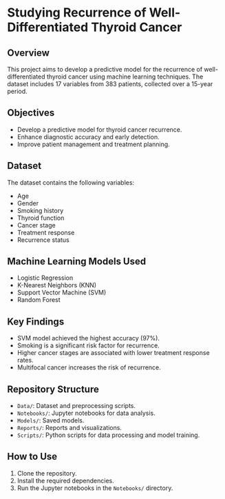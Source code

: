 # Studying Recurrence of Well-Differentiated Thyroid Cancer

## Overview
This project aims to develop a predictive model for the recurrence of well-differentiated thyroid cancer using machine learning techniques. The dataset includes 17 variables from 383 patients, collected over a 15-year period.

## Objectives
- Develop a predictive model for thyroid cancer recurrence.
- Enhance diagnostic accuracy and early detection.
- Improve patient management and treatment planning.

## Dataset
The dataset contains the following variables:
- Age
- Gender
- Smoking history
- Thyroid function
- Cancer stage
- Treatment response
- Recurrence status

## Machine Learning Models Used
- Logistic Regression
- K-Nearest Neighbors (KNN)
- Support Vector Machine (SVM)
- Random Forest

## Key Findings
- SVM model achieved the highest accuracy (97%).
- Smoking is a significant risk factor for recurrence.
- Higher cancer stages are associated with lower treatment response rates.
- Multifocal cancer increases the risk of recurrence.

## Repository Structure
- `Data/`: Dataset and preprocessing scripts.
- `Notebooks/`: Jupyter notebooks for data analysis.
- `Models/`: Saved models.
- `Reports/`: Reports and visualizations.
- `Scripts/`: Python scripts for data processing and model training.

## How to Use
1. Clone the repository.
2. Install the required dependencies.
3. Run the Jupyter notebooks in the `Notebooks/` directory.
